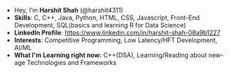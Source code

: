 - Hey, I’m **Harshit Shah** (@harshit4311)
- **Skills**: C, C++, Java, Python, HTML, CSS, Javascript, Front-End Development, SQL(basics and learning R for Data Science)
- **LinkedIn Profile**: https://www.linkedin.com/in/harshit-shah-08a9b1227
- **Interests**: Competitive Programming, Low Latency/HFT Development, AI/ML
- **What I'm Learning right now:** C++(DSA), Learning/Reading about new-age Technologies and Frameworks

<!---
harshit4311/harshit4311 is a ✨ special ✨ repository because its `README.md` (this file) appears on your GitHub profile.
You can click the Preview link to take a look at your changes.
--->
